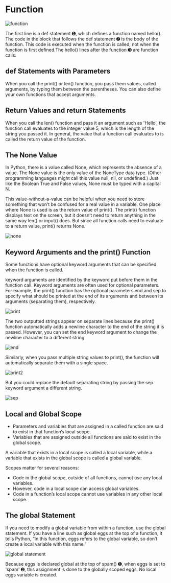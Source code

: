 # Function
![function]()

The first line is a def statement ➊, which defines a function named hello(). The code in the block that follows the def statement ➋ is the body of the function. This code is executed when the function is called, not when the function is first defined.The hello() lines after the function ➌ are function calls. 

## def Statements with Parameters
When you call the print() or len() function, you pass them values, called arguments, by typing them between the parentheses. You can also define your own functions that accept arguments. 

## Return Values and return Statements
When you call the len() function and pass it an argument such as 'Hello', the function call evaluates to the integer value 5, which is the length of the string you passed it. In general, the value that a function call evaluates to is called the return value of the function.

## The None Value
In Python, there is a value called None, which represents the absence of a value. The None value is the only value of the NoneType data type. (Other programming languages might call this value null, nil, or undefined.) Just like the Boolean True and False values, None must be typed with a capital N.

This value-without-a-value can be helpful when you need to store something that won’t be confused for a real value in a variable. One place where None is used is as the return value of print(). The print() function displays text on the screen, but it doesn’t need to return anything in the same way len() or input() does. But since all function calls need to evaluate to a return value, print() returns None. 

![none]()

## Keyword Arguments and the print() Function
Some functions have optional keyword arguments that can be specified when the function is called.

keyword arguments are identified by the keyword put before them in the function call. Keyword arguments are often used for optional parameters. For example, the print() function has the optional parameters end and sep to specify what should be printed at the end of its arguments and between its arguments (separating them), respectively.

![print]()

The two outputted strings appear on separate lines because the print() function automatically adds a newline character to the end of the string it is passed. However, you can set the end keyword argument to change the newline character to a different string.

![end]()

Similarly, when you pass multiple string values to print(), the function will automatically separate them with a single space.

![print2]()

But you could replace the default separating string by passing the sep keyword argument a different string.

![sep]()

## Local and Global Scope
* Parameters and variables that are assigned in a called function are said to exist in that function’s local scope. 
* Variables that are assigned outside all functions are said to exist in the global scope.

A variable that exists in a local scope is called a local variable, while a variable that exists in the global scope is called a global variable.

Scopes matter for several reasons:
* Code in the global scope, outside of all functions, cannot use any local variables.
* However, code in a local scope can access global variables.
* Code in a function’s local scope cannot use variables in any other local scope.

## The global Statement
If you need to modify a global variable from within a function, use the global statement. If you have a line such as global eggs at the top of a function, it tells Python, “In this function, eggs refers to the global variable, so don’t create a local variable with this name.” 

![global statement]()

Because eggs is declared global at the top of spam() ➊, when eggs is set to 'spam' ➋, this assignment is done to the globally scoped eggs. No local eggs variable is created.





